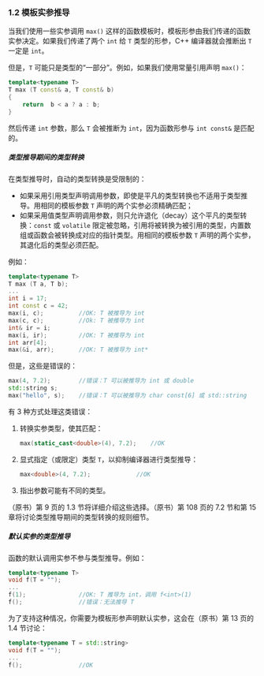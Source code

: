 ### 1.2    模板实参推导

当我们使用一些实参调用 `max()` 这样的函数模板时，模板形参由我们传递的函数实参决定。如果我们传递了两个 `int` 给 `T` 类型的形参，C++ 编译器就会推断出 `T` 一定是 `int`。

但是，`T` 可能只是类型的“一部分”。例如，如果我们使用常量引用声明 `max()`：

```c++
template<typename T>
T max (T const& a, T const& b)
{
    return  b < a ? a : b;
}
```

然后传递 `int` 参数，那么 `T` 会被推断为 `int`，因为函数形参与 `int const&` 是匹配的。

##### 类型推导期间的类型转换

在类型推导时，自动的类型转换是受限制的：

+ 如果采用引用类型声明调用参数，即使是平凡的类型转换也不适用于类型推导。用相同的模板参数 `T` 声明的两个实参必须精确匹配；
+ 如果采用值类型声明调用参数，则只允许退化（decay）这个平凡的类型转换：`const` 或 `volatile` 限定被忽略，引用将被转换为被引用的类型，内置数组或函数会被转换成对应的指针类型。用相同的模板参数 `T` 声明的两个实参，其退化后的类型必须匹配。

例如：

```c++
template<typename T>
T max (T a, T b);
...
int i = 17;
int const c = 42;
max(i, c);			//OK: T 被推导为 int
max(c, c);			//Ok: T 被推导为 int
int& ir = i;
max(i, ir);			//OK: T 被推导为 int
int arr[4];
max(&i, arr);		//OK: T 被推导为 int*
```

但是，这些是错误的：

```c++
max(4, 7.2);		//错误：T 可以被推导为 int 或 double
std::string s;
max("hello", s);	//错误：T 可以被推导为 char const[6] 或 std::string
```

有 3 种方式处理这类错误：

1. 转换实参类型，使其匹配：

   ```c++
   max(static_cast<double>(4), 7.2);	//OK
   ```

2. 显式指定（或限定）类型 `T`，以抑制编译器进行类型推导：

   ```c++
   max<double>(4, 7.2);				//OK
   ```

3. 指出参数可能有不同的类型。

（原书）第 9 页的 1.3 节将详细介绍这些选择。（原书）第 108 页的 7.2 节和第 15 章将讨论类型推导期间的类型转换的规则细节。

##### 默认实参的类型推导

函数的默认调用实参不参与类型推导。例如：

```c++
template<typename T>
void f(T = "");
...
f(1);				//OK: T 推导为 int，调用 f<int>(1)
f();				//错误：无法推导 T
```

为了支持这种情况，你需要为模板形参声明默认实参，这会在（原书）第 13 页的 1.4 节讨论：

```c++
template<typename T = std::string>
void f(T = "");
...
f();				//OK
```

